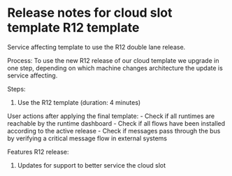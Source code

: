 # Release notes for cloud slot template R12 template

Service affecting template to use the R12 double lane release.

Process:
To use the new R12 release of our cloud template we upgrade in one step, depending on which machine changes architecture the update is service affecting.

Steps:

1) Use the R12 template (duration: 4 minutes)

User actions after applying the final template:
    - Check if all runtimes are reachable by the runtime dashboard
    - Check if all flows have been installed according to the active release
    - Check if messages pass through the bus by verifying a critical message flow in external systems

Features R12 release:

1) Updates for support to better service the cloud slot
